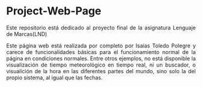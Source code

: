 <div align="justify">

# Project-Web-Page

Este repositorio está dedicado al proyecto final de la asignatura Lenguaje de Marcas(LND)

Este página web está realizada por completo por Isaías Toledo Polegre y carece de funcionalidades básicas para el funcionamiento normal de la página en condiciones normales. Entre otros ejemplos, no está disponible la visualización de tiempo meteorológico en tiempo real, ni un buscador, o visualición de la hora en las diferentes partes del mundo, sino solo la del propio sistema, al igual que las fechas.

</div>
